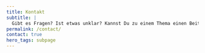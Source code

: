 ```yaml
---
title: Kontakt
subtitle: |
  Gibt es Fragen? Ist etwas unklar? Kannst Du zu einem Thema einen Beitrag leisten? Dann nimm über das Formular Kontakt mit uns auf. Wir suchen in unserem Team die richtige Ansprechpartner:in und melden uns wieder mit einer Antwort, so schnell es geht. Wenn Du magst, nehmen wir gerne Deine Kontaktdaten in unsere Datenbank auf.
permalink: /contact/
contact: true
hero_tags: subpage
---
```

